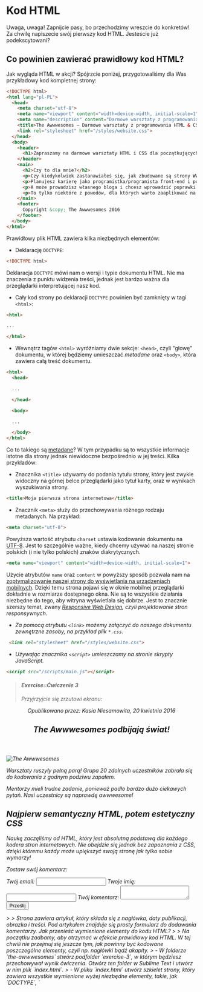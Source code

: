 # Kod HTML

Uwaga, uwaga! Zapnijcie pasy, bo przechodzimy wreszcie do konkretów! Za chwilę napiszecie swój pierwszy kod HTML. Jesteście już podekscytowani?

## Co powinien zawierać prawidłowy kod HTML?

Jak wygląda HTML w akcji? Spójrzcie poniżej, przygotowaliśmy dla Was przykładowy kod kompletnej strony:

```html
<!DOCTYPE html>
<html lang="pl-PL">
  <head>
    <meta charset="utf-8">
    <meta name="viewport" content="width=device-width, initial-scale=1">
    <meta name="description" content="Darmowe warsztaty z programowania HTML i CSS.">
    <title>The Awwwesomes – Darmowe warsztaty z programowania HTML & CSS</title>
    <link rel="stylesheet" href="/styles/website.css">
  </head>
  <body>
    <header>
      <h1>Zapraszamy na darmowe warsztaty HTML i CSS dla początkujących!</h1>
    </header>
    <main>
      <h2>Czy to dla mnie?</h2>
      <p>Czy kiedykolwiek zastanawiałeś się, jak zbudowane są strony WWW?</p>
      <p>Planujesz karierę jako programistka/programista front-end i potrzebujesz merytorycznego wsparcia na start?</p>
      <p>A może prowadzisz własnego bloga i chcesz wprowadzić poprawki w szablonie, ale nie wiesz, jak to zrobić?</p>
      <p>To tylko niektóre z powodów, dla których warto zaaplikować na warsztaty The Awwwesomes.</p>
    </main>
    <footer>
      Copyright &copy; The Awwwesomes 2016
    </footer>
  </body>
</html>
```

Prawidłowy plik HTML zawiera kilka niezbędnych elementów:

- Deklarację `DOCTYPE`:

```html
<!DOCTYPE html>
```

Deklaracja `DOCTYPE` mówi nam o wersji i typie dokumentu HTML. Nie ma znaczenia z punktu widzenia treści, jednak jest bardzo ważna dla przeglądarki interpretującej nasz kod.

- Cały kod strony po deklaracji `DOCTYPE` powinien być zamknięty w tagi `<html>`:

```html
<html>

...

</html>
```

- Wewnątrz tagów `<html>` wyróżniamy dwie sekcje: `<head>`, czyli "głowę" dokumentu, w której będziemy umieszczać <i>metadane</i> oraz `<body>`, która zawiera całą treść dokumentu.

```html
<html>
  <head>

  ...

  </head>

  <body>

  ...

  </body>
</html>
```

Co to takiego są [metadane](https://pl.wikipedia.org/wiki/Metadane)? W tym przypadku są to wszystkie informacje istotne dla strony jednak niewidoczne bezpośrednio w jej treści. Kilka przykładów:

- Znacznika `<title>` używamy do podania tytułu strony, który jest zwykle widoczny na górnej belce przeglądarki jako tytuł karty, oraz w wynikach wyszukiwania strony.

```html
<title>Moja pierwsza strona internetowa</title>
```

- Znacznik `<meta>` służy do przechowywania różnego rodzaju metadanych. Na przykład:

```html
<meta charset="utf-8">
```

Powyższa wartość atrybutu `charset` ustawia kodowanie dokumentu na [UTF-8](https://pl.wikipedia.org/wiki/UTF-8). Jest to szczególnie ważne, kiedy chcemy używać na naszej stronie polskich (i nie tylko polskich) znaków diakrytycznych.

```html
<meta name="viewport" content="width=device-width, initial-scale=1">
```

Użycie atrybutów `name` oraz `content` w powyższy sposób pozwala nam na [zoptymalizowanie naszej strony do wyświetlania na urządzeniach mobilnych](https://developer.mozilla.org/pl/docs/Mozilla/Mobile/Viewport_meta_tag). Dzięki temu strona pojawi się w oknie mobilnej przeglądarki dokładnie w rozmiarze dostępnego okna. Nie są to wszystkie działania niezbędne do tego, aby witryna wyświetlała się dobrze. Jest to znacznie szerszy temat, zwany <i>[Responsive Web Design](https://developer.mozilla.org/pl/docs/Mozilla/Mobile/Viewport_meta_tag)<i>, czyli <i>projektowanie stron responsywnych</i>.

- Za pomocą atrybutu `<link>` możemy załączyć do naszego dokumentu zewnętrzne zasoby, na przykład plik `*.css`.

```html
 <link rel="stylesheet" href="/styles/website.css">
```
- Używając znacznika `<script>` umieszczamy na stronie skrypty JavaScript.

```html
<script src="/scripts/main.js"></script>
```

> #### Exercise::Ćwiczenie 3
>
> Przyjrzyjcie się zrzutowi ekranu:
>
><div class="example-wrapper">
  <article>
    <header>
      <p>Opublikowano przez: <em>Kasia Niesamowita</em>,
        <time datetime="2016-04-20T18:00+01:00">20 kwietnia 2016</time>
      </p>
      <h1>The Awwwesomes podbijają świat!</h1>
    </header>
    <img src="/images/screen.jpg" alt="The Awwwesomes">
    <p>Warsztaty ruszyły pełną parą! Grupa 20 zdolnych uczestników zabrała się do kodowania z godnym podziwu zapałem.</p>
    <p>Mentorzy mieli trudne zadanie, ponieważ padło bardzo dużo ciekawych pytań. Nasi uczestnicy są naprawdę <em>awwwesome</em>!</p>
    <h2>Najpierw semantyczny HTML, potem estetyczny CSS</h2>
    <p>Naukę zaczęliśmy od HTML, który jest absolutną podstawą dla każdego kodera stron internetowych. Nie obejdzie się jednak bez zapoznania z CSS, dzięki któremu każdy może upiększyć swoją stronę jak tylko sobie wymarzy!</p>
  </article>
  <form>
    <p>Zostaw swój komentarz:</p>
    <label for="email">Twój email:</label>
    <input type="email" id="email">
    <label for="name">Twoje imię:</label>
    <input type="text" id="name">
    <label for="comment">Twój komentarz:</label>
    <textarea id="comment"></textarea>
    <button type="submit">Prześlij</button>
  </form>
</div>
>
> Strona zawiera artykuł, który składa się z nagłówka, daty publikacji, obrazka i treści. Pod artykułem znajduje się prosty formularz do dodawania komentarzy. Jak przenieść wymienione elementy do kodu HTML?
>
> Na początku zadbamy, aby otrzymać w efekcie prawidłowy kod HTML. W tej chwili nie przejmuj się jeszcze tym, jak powinny być kodowane poszczególne elementy, czyli np. nagłówki bądź akapity.
> - W folderze `the-awwwesomes` stwórz podfolder `exercise-3`, w którym będziesz przechowywał wynik ćwiczenia. Otwórz ten folder w Sublime Text i utwórz w nim plik `index.html`.
> - W pliku `index.html` utwórz szkielet strony, który zawiera wszystkie wymienione wyżej niezbędne elementy, takie, jak `DOCTYPE`, `<title>` bądź znaczniki `<meta>`.
> - Podstawową treść strony umieść wewnątrz znaczników `<body>` jako zwykły tekst. Otwórz `index.html` w przeglądarce. Co widzisz? Czego brakuje?

